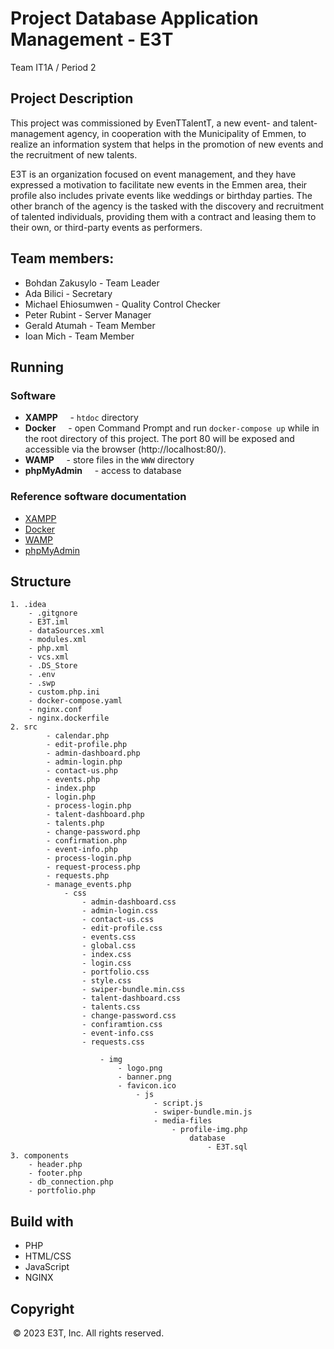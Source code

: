 # Project Database Application Management - E3T
Team IT1A / Period 2

## Project Description
This project was commissioned by EvenTTalentT, a new event- and talent-management agency, in cooperation with the Municipality of Emmen, to realize an information system that helps in the promotion of new events and the recruitment of new talents.  

E3T is an organization focused on event management, and they have expressed a motivation to facilitate new events in the Emmen area, their profile also includes private events like weddings or birthday parties. The other branch of the agency is the tasked with the discovery and recruitment of talented individuals, providing them with a contract and leasing them to their own, or third-party events as performers. 

## Team members:
* Bohdan Zakusylo - Team Leader
* Ada Bilici - Secretary
* Michael Ehiosumwen - Quality Control Checker
* Peter Rubint - Server Manager
* Gerald Atumah - Team Member
* Ioan Mich - Team Member

## Running
### Software
* **XAMPP**
    - `htdoc` directory
* **Docker**
    - open Command Prompt and run `docker-compose up` while in the root directory of this project. The port 80 will be exposed and accessible via the browser (http://localhost:80/).
* **WAMP**
    - store files in the `WWW` directory
* **phpMyAdmin**
    - access to database
### Reference software documentation
* [XAMPP](https://www.apachefriends.org/docs/)
* [Docker](https://docs.docker.com/)
* [WAMP](https://www.wampserver.com/en/category/documentation-en/)
* [phpMyAdmin](https://www.phpmyadmin.net/docs/)

## Structure
```
1. .idea
    - .gitgnore
    - E3T.iml
    - dataSources.xml
    - modules.xml
    - php.xml
    - vcs.xml
    - .DS_Store
    - .env
    - .swp
    - custom.php.ini
    - docker-compose.yaml
    - nginx.conf
    - nginx.dockerfile
2. src
        - calendar.php
        - edit-profile.php
        - admin-dashboard.php
        - admin-login.php
        - contact-us.php
        - events.php
        - index.php
        - login.php
        - process-login.php
        - talent-dashboard.php
        - talents.php
        - change-password.php
        - confirmation.php
        - event-info.php
        - process-login.php
        - request-process.php
        - requests.php
        - manage_events.php
            - css
                - admin-dashboard.css
                - admin-login.css
                - contact-us.css
                - edit-profile.css
                - events.css
                - global.css
                - index.css
                - login.css
                - portfolio.css
                - style.css
                - swiper-bundle.min.css
                - talent-dashboard.css
                - talents.css
                - change-password.css
                - confiramtion.css
                - event-info.css
                - requests.css

                    - img
                        - logo.png
                        - banner.png
                        - favicon.ico
                            - js
                                - script.js
                                - swiper-bundle.min.js
                                - media-files
                                    - profile-img.php
                                        database
                                            - E3T.sql
3. components
    - header.php
    - footer.php
    - db_connection.php
    - portfolio.php

```

## Build with
* PHP
* HTML/CSS
* JavaScript
* NGINX

## Copyright
 © 2023 E3T, Inc. All rights reserved.